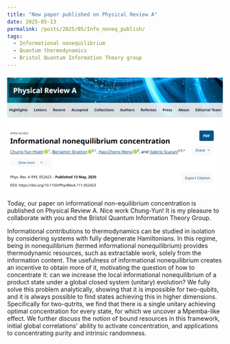 ```yaml
---
title: "New paper published on Physical Review A"
date: 2025-05-13
permalink: /posts/2025/05/Info_noneq_publish/
tags:
  - Informational nonequilibrium
  - Quantum thermodynamics
  - Bristol Quantum Information Theory group
---
```

![Alt text for the image](/images/Info_noneq_publish.png "Screenshot of the website")

Today, our paper on informational non-equilibrium concentration is published on Physical Review A. Nice work Chung-Yun! It is my pleasure to collaborate with you and the Bristol Quantum Information Theory Group.

Informational contributions to thermodynamics can be studied in isolation by considering systems with fully degenerate Hamiltonians. In this regime, being in nonequilibrium (termed informational nonequilibrium) provides thermodynamic resources, such as extractable work, solely from the information content. The usefulness of informational nonequilibrium creates an incentive to obtain more of it, motivating the question of how to concentrate it: can we increase the local informational nonequilibrium of a product state under a global closed system (unitary) evolution? We fully solve this problem analytically, showing that it is impossible for two-qubits, and it is always possible to find states achieving this in higher dimensions. Specifically for two-qutrits, we find that there is a single unitary achieving optimal concentration for every state, for which we uncover a Mpemba-like effect. We further discuss the notion of bound resources in this framework, initial global correlations' ability to activate concentration, and applications to concentrating purity and intrinsic randomness.